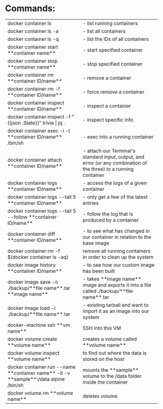 <h1>Commands:</h1>

<table>
  <tr>
    <td>docker container ls</td>
    <td>- list running containers</td>
  </tr>
  <tr>
    <td>docker container ls -a</td>
    <td>- list all containers</td>
  </tr>
  <tr>
    <td>docker container ls -q</td>
    <td>- list the IDs of all containers</td>
  </tr>
  <tr>
    <td>docker container start **container name**</td>
    <td>- start specified container</td>
  </tr>
  <tr>
    <td>docker container stop **container name**</td>
    <td>- stop specified container</td>
  </tr>
  <tr>
    <td>docker container rm **container ID/name**</td>
    <td>- remove a container</td>
  </tr>
  <tr>
    <td>docker container rm -f **container ID/name**</td>
    <td>- force remove a container</td>
  </tr>
  <tr>
    <td>docker container inspect **container ID/name**</td>
    <td>- inspect a container</td>
  </tr>
  <tr>
    <td>docker container inspect -f "{{json .State}}" trivia | jq .</td>
    <td>- inspect specific info</td>
  </tr>
  <tr>
    <td>docker container exec -i -t **container ID/name** /bin/sh</td>
    <td>- exec into a running container</td>
  </tr>
  <tr>
    <td>docker container attach **container ID/name**</td>
    <td>- attach our Terminal's standard input, output, and error (or any combination of the three) to a running container</td>
  </tr>
  <tr>
    <td>docker container logs **container ID/name**</td>
    <td>- access the logs of a given container</td>
  </tr>
  <tr>
    <td>docker container logs --tail 5 **container ID/name**</td>
    <td>- only get a few of the latest entries</td>
  </tr>
  <tr>
    <td>docker container logs --tail 5 --follow **container ID/name**</td>
    <td>- follow the log that is produced by a container</td>
  </tr>
  <tr>
    <td>docker container diff **container ID/name**</td>
    <td>- to see what has changed in our container in relation to the base image</td>
  </tr>
  <tr>
    <td>docker container rm -f $(docker container ls -aq)</td>
    <td>remove all running containers in order to clean up the system</td>
  </tr>
  <tr>
    <td>docker image history **container ID/name**</td>
    <td>- to see how our custom image has been built</td>
  </tr>
  <tr>
    <td>docker image save -o ./backup/**file name**.tar **image name**</td>
    <td>- takes **image name** image and exports it into a file called ./backup/**file name**.tar</td>
  </tr>
  <tr>
    <td>docker image load -i ./backup/**file name**.tar</td>
    <td>- existing tarball and want to import it as an image into our system</td>
  </tr>
  <tr>
    <td>docker-machine ssh **vm name**</td>
    <td>SSH into this VM</td>
  </tr>
  <tr>
    <td>docker volume create **volume name**</td>
    <td>creates a volume called **volume name**</td>
  </tr>
  <tr>
    <td>docker volume inspect **volume name**</td>
    <td>to find out where the data is stored on the host</td>
  </tr>
  <tr>
    <td>docker container run --name **container name** -it -v **sample**:/data alpine /bin/sh</td>
    <td>mounts the **sample** volume to the /data folder inside the container</td>
  </tr>
  <tr>
    <td>docker volume rm **volume name**</td>
    <td>deletes volume</td>
  </tr>
 </table>   
 

                
 
     
                 
                   
          
 
                   
                    
  
               
